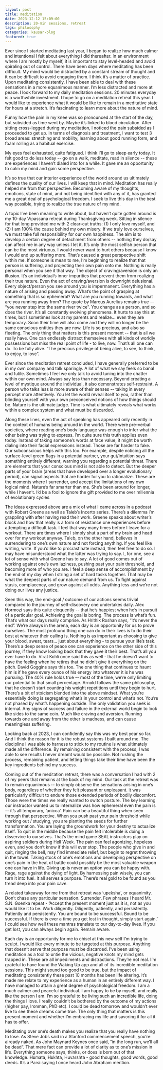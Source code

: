 ```yaml
---
layout: post
title: meditation
date: 2023-12-12 15:09:00
description: 20-min sessions, retreat
tags: philosophy
categories: kausar-blog
featured: true
---
```


Ever since I started meditating last year, I began to realize how much calmer and intentional I felt about everything I did thereafter. In an environment where I am mostly by myself, it is important to stay level-headed and avoid spiraling out of control. There have been days where meditating has been difficult. My mind would be distracted by a constant stream of thought and it can be difficult to avoid engaging them. I think it’s a matter of practice. Upon meditating consistently, I have been able to deal with these sensations in a more equanimous manner. I’m less distracted and more at peace. I look forward to my daily meditation sessions. 20 minutes everyday is a worthwhile investment. I hope to go on a meditation retreat this year. I would like to experience what it would be like to remain in a meditative state for hours at a stretch. It’s fascinating to learn more about the nature of mind.

Funny how the pain in my knee was so pronounced at the start of the day, but subsided as time went by. Maybe it’s linked to blood circulation. After sitting cross-legged during my meditation, I noticed the pain subsided as I proceeded to get up. In terms of diagnosis and treatment, I want to test 3 broad areas: stretching and mobility, learning about good running form, and foam rolling as a habitual exercise.

My eyes feel exhausted, quite fatigued. I think I’ll go to sleep early today. It felt good to do less today -- go on a walk, meditate, read in silence -- these are experiences I haven’t dialed into for a while. It gave me an opportunity to calm my mind and gain some perspective.

It’s so true that our interior experience of the world around us ultimately defines the quality of our lives. I will keep that in mind. Meditation has really helped me from that perspective. Becoming aware of my thoughts, emotions, state of mind, and not being identified with any of it, has granted me a great deal of psychological freedom. I seek to live this day in the best way possible, trying to realize the true nature of my mind.

A topic I’ve been meaning to write about, but haven’t quite gotten around is my 10-day Vipassana retreat during Thanksgiving week. Sitting in silence for that long provided me with 2 clear-cut truths: (1) I only love myself, and (2) I am 100% the cause behind my own misery. If we truly love ourselves, we must take full responsibility for our own happiness. The aim is to develop a certain degree of detachment from others -- nothing they do/say can affect me in any way unless I let it. It’s only the most selfish person that can be the most virtuous. I would never want to hurt others because I know I would end up suffering more. That’s caused a great perspective shift within me. If someone is mean to me, I’m beginning to realize that that person is suffering, and projecting their own pain onto me. Nothing is really personal when you see it that way. The object of craving/aversion is only an illusion. It’s an individual’s inner impurities that prevent them from realizing their true nature. Even the act of craving/aversion is downright delusional. Every object/person you see around you is impermanent. Everything has a nature of arising and passing away. What’s the point of grasping at something that is so ephemeral? What are you running towards, and what are you running away from? The quote by Marcus Aurelius remains true -- “you never step into the same river twice”. You change as a person, and so does the river. It’s all constantly evolving phenomena. It hurts to say this at times, but I sometimes look at my parents and realize… even they are temporary. Soon their time will also come and they will no longer be the same conscious entities they are now. Life is so precious, and also so fleeting. The only thing that matters is this present moment -- that is all we really have. One can endlessly distract themselves with all kinds of worldly possessions but miss the real point of life - to live, now. That’s all one can do. To be fully alive. “The precious privilege of being alive, to see, to think, to enjoy, to love”.

Ever since the meditation retreat concluded, I have generally preferred to be in my own company and talk sparingly. A lot of what we say feels so banal and futile. Sometimes I feel we only talk to avoid tuning into the chatter within our own mind. Always say less than necessary. Beyond creating a level of mystique around the individual, it also demonstrates self-restraint. A person who talks less is more aware of their senses -- taking in every percept more attentively. You let the world reveal itself to you, rather than blinding yourself with your own preconceived notions of how things should be. Nature is the ultimate judge. Time is what ultimately reveals what works within a complex system and what must be discarded.

Along these lines, even the act of speaking has appeared only recently in the context of humans being around in the world. There were pre-verbal societies, where reading one’s body language was enough to infer what the other being was trying to express. I’m quite sure this truth applies even today. Instead of taking someone’s words at face value, it might be worth dialing into their facial expressions instead. Those are far harder to fake. Our subconscious helps with this too. For example, despite noticing all the surface-level green flags in a potential partner, your gut/intuition says something entirely different, warning you regarding a potential threat. There are elements that your conscious mind is not able to detect. But the deeper parts of your brain (areas that have developed over a longer evolutionary period), can signal aspects that are harder for you to rationalize. These are the moments where I surrender, and accept the limitations of my own logical mind. Nature’s far smarter than me. She’s been around for longer, while I haven’t. I’d be a fool to ignore the gift provided to me over millennia of evolutionary cycles.

The ideas expressed above are a mix of what I came across in a podcast with Robert Greene as well as Taleb’s Incerto series. There’s a dilemma I’m grappling with after having read their work. Greene speaks about writer’s block and how that really is a form of resistance one experiences before attempting a difficult task. I feel that way many times before I leave for a workout. There are times where I simply shut a part of my brain and head over for my workout anyway. Taleb, on the other hand, believes in surrendering to one’s own nature and not forcing anything. If you feel like writing, write. If you’d like to procrastinate instead, then feel free to do so. I may have misunderstood what the latter was trying to say. I, for one, see a lot of sense with what Greene has to say. A lot of good comes out of working against one’s own laziness, pushing past your pain threshold, and becoming more of who you are. I feel a deep sense of accomplishment by the end of my day when I string a set of hard tasks together. That may be what the deepest parts of our nature demand from us. To fight against stasis, complacency, and grow against all odds. Anything less and we’re not doing our lives any justice.

Seen this way, the end-goal / outcome of our actions seems trivial compared to the journey of self-discovery one undertakes daily. Alex Hormozi says this quite eloquently -- that he’s happiest when he’s in pursuit of a particular goal. Achieving the goal is boring. The process is what’s fun. That’s what our days really comprise. As Hrithik Roshan says, “it’s never the end”. We’re always in the arena, each day is an opportunity for us to prove ourselves. The most profound thing one can do in their lives is to do their best at whatever their calling is. Nothing is as important as choosing to give your blood, sweat, tears… just about everything - to pursue your life’s task. There’s a deep sense of peace one can experience on the other side of this journey, if they know looking back that they gave it their best. That’s all you ever have to do. Virat Kohli once said this as well - that he doesn’t want to have the feeling when he retires that he didn’t give it everything on the pitch. David Goggins says this too. The one thing that continues to haunt him is if he gave every ounce of his energy into whatever it is he was pursuing. The 40% rule holds true -- most of the time, we’re only limiting our potential to that small percentage. Arnold follows the same philosophy, that he doesn’t start counting his weight repetitions until they begin to hurt.
There’s a bit of stoicism blended into the above mindset. What you’re essentially doing is segregating what’s in your control and what’s not. You’re not phased by what’s happening outside. The only validation you seek is internal. Any signs of success and failure in the external world begin to look like sides to the same coin. Much like craving and aversion. Running towards one and away from the other is madness, and can cause meaningless suffering.

Looking back at 2023, I can confidently say this was my best year so far. And I think the reason for it is the robust systems I built around me. The discipline I was able to harness to stick to my routine is what ultimately made all the difference. By remaining consistent with the process, I was able to see results I never dreamt would be possible. Not rushing the process, remaining patient, and letting things take their time have been the key ingredients behind my success.

Coming out of the meditation retreat, there was a conversation I had with 2 of my peers that remains at the back of my mind. Our task at the retreat was to remain equanimous -- to simply observe the sensations arising in one’s body, regardless of whether they felt pleasant or unpleasant. It was particularly difficult to endure those extended periods of bodily discomfort. Those were the times we really wanted to switch posture. The key learning our instructor wanted us to internalize was how ephemeral even the pain is -- it’s all temporary, ‘anicca’. Pain can be a beautiful thing when seen through that perspective. When you push past your pain threshold while working out / studying, you are planting the seeds for further transformation. You are laying the groundwork for your destiny to actualize itself. To quit in the middle because the pain felt intolerable is doing a disservice to ourselves. That’s the mind game SEAL instructors play on aspiring soldiers during Hell Week. The pain can feel agonizing, hopeless even, and you don’t know if this will ever stop. The people who give in and quit, ringing the bell, may find immediate relief, but begin to regret throwing in the towel. Taking stock of one’s emotions and developing perspective on one’s pain in the heat of battle could possibly be the most valuable weapon one can have in life. Giving up is never an option you can be happy with. Rage, rage against the dying of light. By harnessing pain wisely, you can turn it into fuel. It all serves a purpose. There’s real gold to be found as you tread deep into your pain cave.

A related takeaway for me from that retreat was ‘upeksha’, or equanimity. Don’t chase any particular sensation. Surrender. Few phrases I heard Mr. S.N. Goenka repeat - ‘Accept the present moment just as it is, not as you would like it to be. Work diligently. Diligently, patiently, and persistently. Patiently and persistently. You are bound to be successful. Bound to be successful. If there is ever a time you get lost in thought, simply start again.’ I could see how well these mantras translate to our day-to-day lives. If you get lost, you can always begin again. Remain aware.

Each day is an opportunity for me to chisel at this new self I’m trying to sculpt. I would like every minute to be targeted at this purpose. Anything that doesn’t serve that purpose must be discarded. I’ve been using meditation as a tool to untie the vicious, negative knots my mind gets trapped in. These are all impediments and distractions. They’re not real. I’m grateful to have found the Waking Up app and all of its incredible meditation sessions. This might sound too good to be true, but the impact of meditating consistently these past 10 months has been life altering. It’s made me relate to my experience as a human in an entirely different way. I have managed to attain a great degree of psychological freedom. I am a much calmer and peaceful individual. I am happy to be by myself, and really like the person I am. I’m so grateful to be living such an incredible life, doing the things I love. I really couldn’t be bothered by the outcome of my actions (higher pay, Ironman, PhD etc). I could be dead tomorrow and wouldn’t ever live to see these dreams come true. The only thing that matters is this present moment and whether I’m embracing my life and savoring it for all it has to offer.

Meditating over one’s death makes you realize that you really have nothing to lose. As Steve Jobs said in a Stanford commencement speech, you’re already naked. As John Maynard Keynes once said, “in the long run, we’ll all be dead”. That mere fact can provide a lot of clarity as to one’s mission in life. Everything someone says, thinks, or does is born out of that knowledge. Humata, Hukhta, Huvarshta - good thoughts, good words, good deeds. It’s a Parsi saying I once heard John Abraham mention.